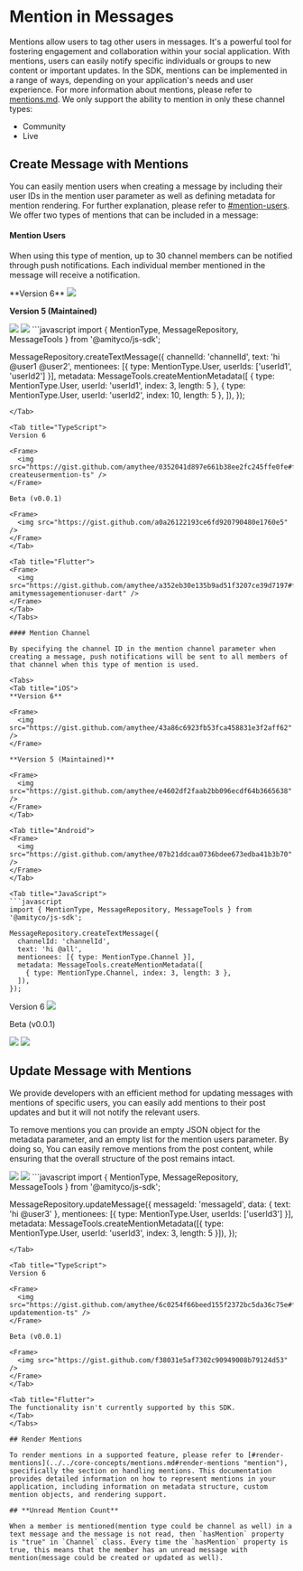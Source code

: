 # Mention in Messages

Mentions allow users to tag other users in messages. It's a powerful tool for fostering engagement and collaboration within your social application. With mentions, users can easily notify specific individuals or groups to new content or important updates. In the SDK, mentions can be implemented in a range of ways, depending on your application's needs and user experience. For more information about mentions, please refer to [mentions.md](../../core-concepts/mentions.md "mention"). We only support the ability to mention in only these channel types:

* Community
* Live

## **Create Message with Mentions**

You can easily mention users when creating a message by including their user IDs in the mention user parameter as well as defining metadata for mention rendering. For further explanation, please refer to [#mention-users](../../core-concepts/mentions.md#mention-users "mention"). We offer two types of mentions that can be included in a message:

#### Mention Users

When using this type of mention, up to 30 channel members can be notified through push notifications. Each individual member mentioned in the message will receive a notification.

<Tabs>
<Tab title="iOS">
**Version 6**

<Frame>
  <img src="https://gist.github.com/amythee/f1aebacfa41a3f6f49968d3b78ec320f" />
</Frame>

**Version 5 (Maintained)**

<Frame>
  <img src="https://gist.github.com/amythee/832b9ffeb5c513c010adfd009258b522" />
</Frame>
</Tab>

<Tab title="Android">
<Frame>
  <img src="https://gist.github.com/amythee/744ac24bf0756c6919fdd6d1027bef40" />
</Frame>
</Tab>

<Tab title="JavaScript">
```javascript
import { MentionType, MessageRepository, MessageTools } from '@amityco/js-sdk';

MessageRepository.createTextMessage({
  channelId: 'channelId',
  text: 'hi @user1 @user2',
  mentionees: [{ type: MentionType.User, userIds: ['userId1', 'userId2'] }],
  metadata: MessageTools.createMentionMetadata([
    { type: MentionType.User, userId: 'userId1', index: 3, length: 5 },
    { type: MentionType.User, userId: 'userId2', index: 10, length: 5 },
  ]),
});
```
</Tab>

<Tab title="TypeScript">
Version 6

<Frame>
  <img src="https://gist.github.com/amythee/0352041d897e661b38ee2fc245ffe0fe#file-createusermention-ts" />
</Frame>

Beta (v0.0.1)

<Frame>
  <img src="https://gist.github.com/a0a26122193ce6fd920790480e1760e5" />
</Frame>
</Tab>

<Tab title="Flutter">
<Frame>
  <img src="https://gist.github.com/amythee/a352eb30e135b9ad51f3207ce39d7197#file-amitymessagementionuser-dart" />
</Frame>
</Tab>
</Tabs>

#### Mention Channel

By specifying the channel ID in the mention channel parameter when creating a message, push notifications will be sent to all members of that channel when this type of mention is used.

<Tabs>
<Tab title="iOS">
**Version 6**

<Frame>
  <img src="https://gist.github.com/amythee/43a86c6923fb53fca458831e3f2aff62" />
</Frame>

**Version 5 (Maintained)**

<Frame>
  <img src="https://gist.github.com/amythee/e4602df2faab2bb096ecdf64b3665638" />
</Frame>
</Tab>

<Tab title="Android">
<Frame>
  <img src="https://gist.github.com/amythee/07b21ddcaa0736bdee673edba41b3b70" />
</Frame>
</Tab>

<Tab title="JavaScript">
```javascript
import { MentionType, MessageRepository, MessageTools } from '@amityco/js-sdk';

MessageRepository.createTextMessage({
  channelId: 'channelId',
  text: 'hi @all',
  mentionees: [{ type: MentionType.Channel }],
  metadata: MessageTools.createMentionMetadata([
    { type: MentionType.Channel, index: 3, length: 3 },
  ]),
});
```
</Tab>

<Tab title="TypeScript">
Version 6

<Frame>
  <img src="https://gist.github.com/amythee/d824dff0704ab400c3b01b13c3536f22#file-createallchannelusersmention-ts" />
</Frame>

Beta (v0.0.1)

<Frame>
  <img src="https://gist.github.com/e16b55e20d3ce68a02cf4b52b58b8dac" />
</Frame>
</Tab>

<Tab title="Flutter">
<Frame>
  <img src="https://gist.github.com/amythee/1ad6da7f00c2899359014cdcd8ad7582#file-amitymessagementionchannel-dart" />
</Frame>
</Tab>
</Tabs>

## **Update Message with Mentions**

We provide developers with an efficient method for updating messages with mentions of specific users, you can easily add mentions to their post updates and but it will not notify the relevant users.

To remove mentions you can provide an empty JSON object for the metadata parameter, and an empty list for the mention users parameter. By doing so, You can easily remove mentions from the post content, while ensuring that the overall structure of the post remains intact.

<Tabs>
<Tab title="iOS">
<Frame>
  <img src="https://gist.github.com/amythee/600a61a557c747b8ce68f47df59b7a4e" />
</Frame>
</Tab>

<Tab title="Android">
<Frame>
  <img src="https://gist.github.com/amythee/d3315ddba88f5e15edc6db4e865d0531" />
</Frame>
</Tab>

<Tab title="JavaScript">
```javascript
import { MentionType, MessageRepository, MessageTools } from '@amityco/js-sdk';

MessageRepository.updateMessage({
  messageId: 'messageId',
  data: { text: 'hi @user3' },
  mentionees: [{ type: MentionType.User, userIds: ['userId3'] }],
  metadata: MessageTools.createMentionMetadata([{ type: MentionType.User, userId: 'userId3', index: 3, length: 5 }]),
});
```
</Tab>

<Tab title="TypeScript">
Version 6

<Frame>
  <img src="https://gist.github.com/amythee/6c0254f66beed155f2372bc5da36c75e#file-updatemention-ts" />
</Frame>

Beta (v0.0.1)

<Frame>
  <img src="https://gist.github.com/f38031e5af7302c90949008b79124d53" />
</Frame>
</Tab>

<Tab title="Flutter">
The functionality isn't currently supported by this SDK.
</Tab>
</Tabs>

## Render Mentions

To render mentions in a supported feature, please refer to [#render-mentions](../../core-concepts/mentions.md#render-mentions "mention"), specifically the section on handling mentions. This documentation provides detailed information on how to represent mentions in your application, including information on metadata structure, custom mention objects, and rendering support.

## **Unread Mention Count**

When a member is mentioned(mention type could be channel as well) in a text message and the message is not read, then `hasMention` property is "true" in `Channel` class. Every time the `hasMention` property is true, this means that the member has an unread message with mention(message could be created or updated as well).